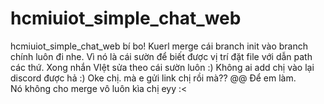 # hcmiuiot_simple_chat_web
hcmiuiot_simple_chat_web
bí bo!
Kuerl merge cái branch init vào branch chính luôn đi nhe. Vì nó là cái sườn để biết được vị trí đặt file với dẫn path các thứ. Xong nhắn VIệt sửa theo cái sườn luôn :)
Không ai add chị vào lại discord được hả :) 
Oke chị. mà e gửi link chị rồi mà?? @@
Để em làm.\
Nó không cho merge vô luôn kìa chị eyy :<
